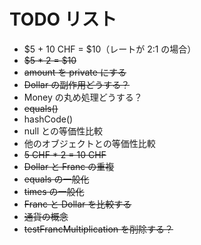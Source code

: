 # TODO リスト

- $5 + 10 CHF = $10（レートが 2:1 の場合）
- ~~$5 \* 2 = $10~~
- ~~amount を private にする~~
- ~~Dollar の副作用どうする？~~
- Money の丸め処理どうする？
- ~~equals()~~
- hashCode()
- null との等価性比較
- 他のオブジェクトとの等価性比較
- ~~5 CHF \* 2 = 10 CHF~~
- ~~Dollar と Franc の重複~~
- ~~equals の一般化~~
- ~~times の一般化~~
- ~~Franc と Dollar を比較する~~
- ~~通貨の概念~~
- ~~testFrancMultiplication を削除する？~~
